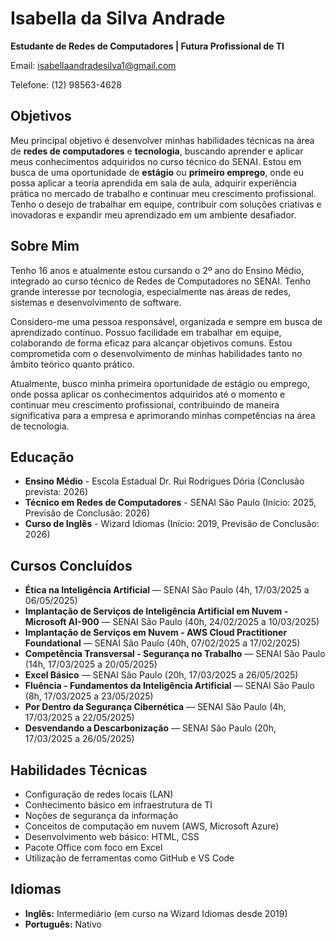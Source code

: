</head>
<body>

  <h1>Isabella da Silva Andrade</h1>
 <p><strong>Estudante de Redes de Computadores | Futura Profissional de TI</strong></p>
  <p>Email: <a href="mailto:isabellaandradesilva1@gmail.com">isabellaandradesilva1@gmail.com</a></p>
  <p>Telefone: (12) 98563-4628</a></p>


<h2>Objetivos</h2>
<p>
  Meu principal objetivo é desenvolver minhas habilidades técnicas na área de <strong>redes de computadores</strong> e <strong>tecnologia</strong>, buscando aprender e aplicar meus conhecimentos adquiridos no curso técnico do SENAI. Estou em busca de uma oportunidade de <strong>estágio</strong> ou <strong>primeiro emprego</strong>, onde eu possa aplicar a teoria aprendida em sala de aula, adquirir experiência prática no mercado de trabalho e continuar meu crescimento profissional. Tenho o desejo de trabalhar em equipe, contribuir com soluções criativas e inovadoras e expandir meu aprendizado em um ambiente desafiador.
</p>


  <h2>Sobre Mim</h2>
  <p>Tenho 16 anos e atualmente estou cursando o 2º ano do Ensino Médio, integrado ao curso técnico de Redes de Computadores no SENAI. Tenho grande interesse por tecnologia, especialmente nas áreas de redes, sistemas e desenvolvimento de software.

Considero-me uma pessoa responsável, organizada e sempre em busca de aprendizado contínuo. Possuo facilidade em trabalhar em equipe, colaborando de forma eficaz para alcançar objetivos comuns. Estou comprometida com o desenvolvimento de minhas habilidades tanto no âmbito teórico quanto prático.

Atualmente, busco minha primeira oportunidade de estágio ou emprego, onde possa aplicar os conhecimentos adquiridos até o momento e continuar meu crescimento profissional, contribuindo de maneira significativa para a empresa e aprimorando minhas competências na área de tecnologia.</p>

  <h2>Educação</h2>
<ul>
  <li><strong>Ensino Médio</strong> - Escola Estadual Dr. Rui Rodrigues Dória (Conclusão prevista: 2026)</li>
  <li><strong>Técnico em Redes de Computadores</strong> - SENAI São Paulo (Início: 2025, Previsão de Conclusão: 2026)</li>
  <li><strong>Curso de Inglês</strong> - Wizard Idiomas (Início: 2019, Previsão de Conclusão: 2026)</li>
</ul>


<h2>Cursos Concluídos</h2>
<ul>
  <li><strong>Ética na Inteligência Artificial</strong> — SENAI São Paulo (4h, 17/03/2025 a 06/05/2025)</li>
  <li><strong>Implantação de Serviços de Inteligência Artificial em Nuvem - Microsoft AI-900</strong> — SENAI São Paulo (40h, 24/02/2025 a 10/03/2025)</li>
  <li><strong>Implantação de Serviços em Nuvem - AWS Cloud Practitioner Foundational</strong> — SENAI São Paulo (40h, 07/02/2025 a 17/02/2025)</li>
  <li><strong>Competência Transversal - Segurança no Trabalho</strong> — SENAI São Paulo (14h, 17/03/2025 a 20/05/2025)</li>
  <li><strong>Excel Básico</strong> — SENAI São Paulo (20h, 17/03/2025 a 26/05/2025)</li>
  <li><strong>Fluência - Fundamentos da Inteligência Artificial</strong> — SENAI São Paulo (8h, 17/03/2025 a 23/05/2025)</li>
  <li><strong>Por Dentro da Segurança Cibernética</strong> — SENAI São Paulo (4h, 17/03/2025 a 22/05/2025)</li>
  <li><strong>Desvendando a Descarbonização</strong> — SENAI São Paulo (20h, 17/03/2025 a 26/05/2025)</li>
</ul>

<h2>Habilidades Técnicas</h2>
<ul>
  <li>Configuração de redes locais (LAN)</li>
  <li>Conhecimento básico em infraestrutura de TI</li>
  <li>Noções de segurança da informação</li>
  <li>Conceitos de computação em nuvem (AWS, Microsoft Azure)</li>
  <li>Desenvolvimento web básico: HTML, CSS</li>
  <li>Pacote Office com foco em Excel</li>
  <li>Utilização de ferramentas como GitHub e VS Code</li>
</ul>

<h2>Idiomas</h2>
<ul>
  <li><strong>Inglês:</strong> Intermediário (em curso na Wizard Idiomas desde 2019)</li>
  <li><strong>Português:</strong> Nativo</li>
</ul>


